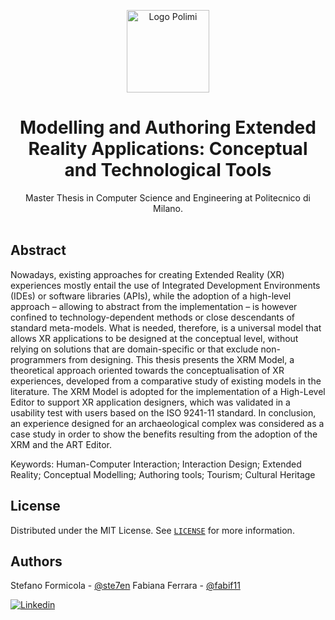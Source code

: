<p align=center>
	<img src="https://cdn.statically.io/img/pngimage.net/wp-content/uploads/2018/06/politecnico-milano-logo-png-5.png" alt="Logo Polimi" width="132" />
</p>
<h1 align=center>Modelling and Authoring Extended Reality Applications: Conceptual and Technological Tools</h1>
<p align=center>
	Master Thesis in Computer Science and Engineering at Politecnico di Milano.
    <br/>
    <br/>
</p>


<!-- ABSTRACT -->

## Abstract

Nowadays, existing approaches for creating Extended Reality (XR) experiences mostly entail the use of Integrated Development Environments (IDEs) or software libraries (APIs), while the adoption of a high-level approach – allowing to abstract from the implementation – is however confined to technology-dependent methods or close descendants of standard meta-models. 
What is needed, therefore, is a universal model that allows XR applications to be designed at the conceptual level, without relying on solutions that are domain-specific or that exclude non-programmers from designing. This thesis presents the XRM Model, a theoretical approach oriented towards the conceptualisation of XR experiences, developed from a comparative study of existing models in the literature. 
The XRM Model is adopted for the implementation of a High-Level Editor to support XR application designers, which was validated in a usability test with users based on the ISO 9241-11 standard. In conclusion, an experience designed for an archaeological complex was considered as a case study in order to show the benefits resulting from the adoption of the XRM and the ART Editor.

Keywords: Human-Computer Interaction; Interaction Design; Extended Reality; Conceptual Modelling; Authoring tools; Tourism; Cultural Heritage

<!-- LICENSE -->

## License

Distributed under the MIT License. See [`LICENSE`](https://github.com/marshka/master-thesis-template-polimi/blob/main/LICENSE) for more information.


<!-- AUTHORS -->

## Authors

Stefano Formicola - [@ste7en](https://github.com/ste7en)
Fabiana Ferrara - [@fabif11](https://github.com/fabif11)

<a href="https://linkedin.com/in/steformicola">
	<img src="https://img.shields.io/badge/-LinkedIn-black.svg?style=for-the-badge&logo=linkedin&colorB=555" alt="Linkedin"/>
</a>
